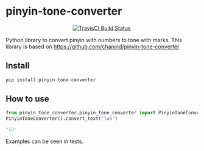 # pinyin-tone-converter

<p align="center">
    <a href="https://circleci.com/gh/Lingyuai/pinyin-tone-converter">
        <img src="https://circleci.com/gh/Lingyuai/pinyin-tone-converter.svg?style=svg" alt="TravisCI Build Status"/>
    </a>
</p>

Python library to convert pinyin with numbers to tone with marks. This library is based on https://github.com/chanind/pinyin-tone-converter

## Install

```python
pip install pinyin-tone-converter
```

## How to use

```python
from pinyin_tone_converter.pinyin_tone_converter import PinyinToneConverter
PinyinToneConverter().convert_text("lu4")

"lù"
```

Examples can be seen in tests.
